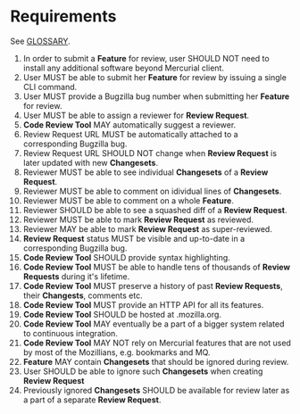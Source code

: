 Requirements
============

See [GLOSSARY](GLOSSARY.md).

1. In order to submit a **Feature** for review, user SHOULD NOT need to install any additional software beyond Mercurial client.
2. User MUST be able to submit her **Feature** for review by issuing a single CLI command.
3. User MUST provide a Bugzilla bug number when submitting her **Feature** for review.
4. User MUST be able to assign a reviewer for **Review Request**.
5. **Code Review Tool** MAY automatically suggest a reviewer.
6. Review Request URL MUST be automatically attached to a corresponding Bugzilla bug.
7. Review Request URL SHOULD NOT change when **Review Request** is later updated with new **Changesets**.
8. Reviewer MUST be able to see individual **Changesets** of a **Review Request**.
9. Reviewer MUST be able to comment on idividual lines of **Changesets**.
10. Reviewer MUST be able to comment on a whole **Feature**.
11. Reviewer SHOULD be able to see a squashed diff of a **Review Request**.
12. Reviewer MUST be able to mark **Review Request** as reviewed.
13. Reviewer MAY be able to mark **Review Request** as super-reviewed.
14. **Review Request** status MUST be visible and up-to-date in a corresponding Bugzilla bug.
15. **Code Review Tool** SHOULD provide syntax highlighting.
16. **Code Review Tool** MUST be able to handle tens of thousands of **Review Requests** during it's lifetime.
17. **Code Review Tool** MUST preserve a history of past **Review Requests**, their **Changests**, comments etc.
18. **Code Review Tool** MUST provide an HTTP API for all its features.
19. **Code Review Tool** SHOULD be hosted at <something>.mozilla.org.
20. **Code Review Tool** MAY eventually be a part of a bigger system related to continuous integration.
21. **Code Review Tool** MAY NOT rely on Mercurial features that are not used by most of the Mozillians, e.g. bookmarks and MQ.
22. **Feature** MAY contain **Changesets** that should be ignored during review.
23. User SHOULD be able to ignore such **Changesets** when creating **Review Request**
24. Previously ignored **Changesets** SHOULD be available for review later as a part of a separate **Review Request**.
